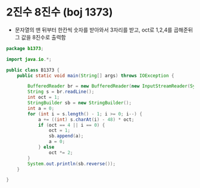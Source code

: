 # 2진수 8진수 (boj 1373)



- 문자열의 맨 뒤부터 한칸씩 숫자를 받아와서 3자리를 받고, oct로 1,2,4를 곱해준뒤 그 값을 8진수로 출력함



```java
package b1373;

import java.io.*;

public class B1373 {
	public static void main(String[] args) throws IOException {

		BufferedReader br = new BufferedReader(new InputStreamReader(System.in));
		String s = br.readLine();
		int oct = 1;
		StringBuilder sb = new StringBuilder();
		int a = 0;
		for (int i = s.length() - 1; i >= 0; i--) {
			a += ((int) s.charAt(i) - 48) * oct;
			if (oct == 4 || i == 0) {
				oct = 1;
				sb.append(a);
				a = 0;
			} else
				oct *= 2;
		}
		System.out.println(sb.reverse());
	}

}
```

